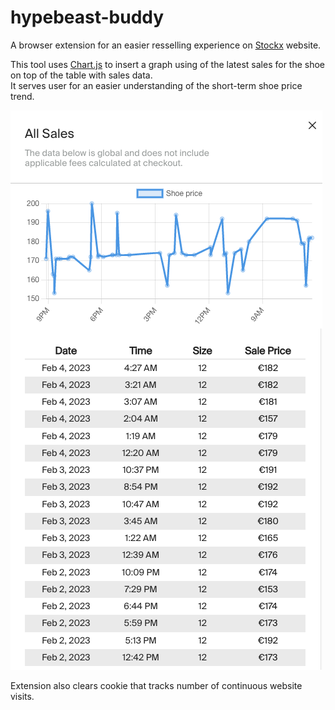 # hypebeast-buddy

A browser extension for an easier resselling experience on [Stockx](https://stockx.com/) website.

This tool uses [Chart.js](https://www.chartjs.org/) to insert a graph using of the latest sales for the shoe on top of the table with sales data.  
It serves user for an easier understanding of the short-term shoe price trend.

![Image of a chart](./media/hypebeast-buddy-example.png "Example of the time series chart")

Extension also clears cookie that tracks number of continuous website visits.
